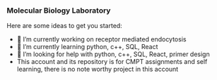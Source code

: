 ### Molecular Biology Laboratory

<!--
**ShaojianL/ShaojianL** is a ✨ _special_ ✨ repository because its `README.md` (this file) appears on your GitHub profile.
-->
Here are some ideas to get you started:

- 🔭 I’m currently working on receptor mediated endocytosis
- 🌱 I’m currently learning python, c++, SQL, React
- 🤔 I’m looking for help with python, c++, SQL, React, primer design
- This account and its repository is for CMPT assignments and self learning, there is no note worthy project in this account 
